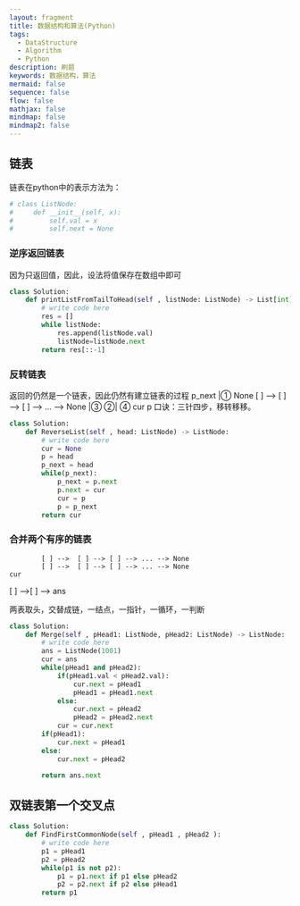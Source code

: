 ```yaml
---
layout: fragment
title: 数据结构和算法(Python)
tags:
  - DataStructure
  - Algorithm
  - Python
description: 刷题
keywords: 数据结构，算法
mermaid: false
sequence: false
flow: false
mathjax: false
mindmap: false
mindmap2: false
---
```


## 链表

链表在python中的表示方法为：
```python
# class ListNode:
#     def __init__(self, x):
#         self.val = x
#         self.next = None
```

### 逆序返回链表

因为只返回值，因此，设法将值保存在数组中即可
```python
class Solution:
    def printListFromTailToHead(self , listNode: ListNode) -> List[int]:
        # write code here
        res = []
        while listNode:
            res.append(listNode.val)
            listNode=listNode.next
        return res[::-1]
```

### 反转链表

返回的仍然是一个链表，因此仍然有建立链表的过程
	   p_next
         |①
None      [ ] -->  [ ] --> [ ] --> ... --> None
   |③      ②|
         ④
cur          p
口诀：三针四步，移转移移。

```python
class Solution:
    def ReverseList(self , head: ListNode) -> ListNode:
        # write code here
        cur = None
        p = head
        p_next = head
        while(p_next):
            p_next = p.next
            p.next = cur
            cur = p
            p = p_next
        return cur
```

### 合并两个有序的链表

			[ ] -->  [ ] --> [ ] --> ... --> None
			[ ] -->  [ ] --> [ ] --> ... --> None
	cur
[ ] -->[ ] -->
ans

两表取头，交替成链，一结点，一指针，一循环，一判断
```python
class Solution:
    def Merge(self , pHead1: ListNode, pHead2: ListNode) -> ListNode:
        # write code here
        ans = ListNode(1001)
        cur = ans
        while(pHead1 and pHead2):
            if(pHead1.val < pHead2.val):
                cur.next = pHead1
                pHead1 = pHead1.next
            else:
                cur.next = pHead2
                pHead2 = pHead2.next
            cur = cur.next
        if(pHead1):
            cur.next = pHead1
        else:
            cur.next = pHead2

        return ans.next
```

## 双链表第一个交叉点

```python
class Solution:
    def FindFirstCommonNode(self , pHead1 , pHead2 ):
        # write code here
        p1 = pHead1
        p2 = pHead2
        while(p1 is not p2):
            p1 = p1.next if p1 else pHead2
            p2 = p2.next if p2 else pHead1
        return p1
```